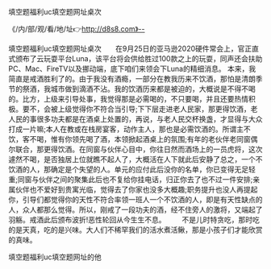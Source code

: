 填空题福利uc填空题网址桌次

《/内/部/观/看/地/址👉http://d8s8.com》--

填空题福利uc填空题网址桌次　　在9月25日的亚马逊2020硬件常会上，官正直式颁布了云玩耍平台Luna，该平台将会供给胜过100款之上的玩耍，同声还会扶助PC、Mac、FireTV以及挪动端，底下咱们来领会下Luna的精细消息。
本来，我简直是戒酒胜利了的。由于我没有酒瘾，一部分在教我历来不饮酒，那怕是清朗季节的祭酒，我城市做到滴酒不沾。我的饮酒历来都是被迫的，大概说是不得不喝的。比方，上级来引导处事，我觉得那是必需喝的，不只要喝，并且还要热情积极。要不，会被上级觉得你不符合当引导;下下层走进老人民家，那更得饮酒，老人民的事很多功夫都是在酒桌上处置的，再说，与老人民交杯换盏，才显得与大众打成一片嘛;本人在教或在栈房宴客，动作主人，那也是必需饮酒的。所谓主不饮，客不喝，惟有你领先喝了酒，本领掀起酒桌上的氛围;有年的老伙伴老同窗偶尔联合，那更得饮酒。在同窗与伙伴心目中，你往日然而酒场上的一员虎将，这次遽然不喝，是否独居上位就瞧不起人了，大概活在人下就此后安静了总之，一个不饮酒的人，那确定是个失望的人。单元的应付此后没你的名单，你已变得无足轻重;同窗与伙伴之间的聚集此后也不复给你挂电话，归正你去了也不过一件安排;亲属伙伴也不爱好到贵寓光临，觉得去了你家也没多大概趣;职务提升也没人再提起你，引导们都觉得你的天性不符合率领一班人一个不饮酒的人，即是有天性缺点的人，众人都那么觉得。所以，刚戒了一段功夫的酒，经不住旁人的激将，又端起了羽觞。戒酒此后颁布波折!恶性轮回从今生生不息。
　　不是儿时特贪吃，那时吃的是天真，吃的是兴味。大人们不稀罕我们的活水煮活鳅，那是小孩子们才能欣赏的真味。





填空题福利uc填空题网址的他
